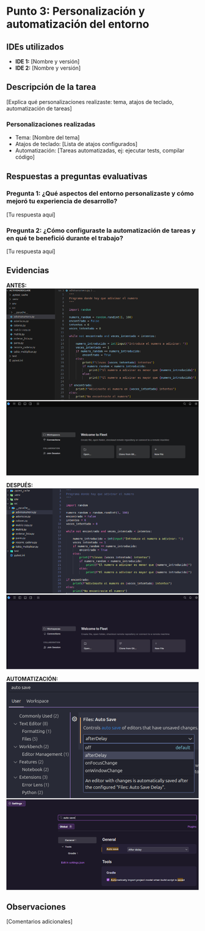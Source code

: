 # Punto 3: Personalización y automatización del entorno

## IDEs utilizados
- **IDE 1:** [Nombre y versión]
- **IDE 2:** [Nombre y versión]

## Descripción de la tarea
[Explica qué personalizaciones realizaste: tema, atajos de teclado, automatización de tareas]

### Personalizaciones realizadas
- Tema: [Nombre del tema]
- Atajos de teclado: [Lista de atajos configurados]
- Automatización: [Tareas automatizadas, ej: ejecutar tests, compilar código]

## Respuestas a preguntas evaluativas

### Pregunta 1: ¿Qué aspectos del entorno personalizaste y cómo mejoró tu experiencia de desarrollo?
[Tu respuesta aquí]

### Pregunta 2: ¿Cómo configuraste la automatización de tareas y en qué te benefició durante el trabajo?
[Tu respuesta aquí]

## Evidencias
**ANTES:**
![Entorno antes IDE 1](capturas/punto3_ide1_antes.png)
![Entorno antes IDE 2](capturas/punto3_ide2_antes.png)

**DESPUÉS:**
![Entorno después IDE 1](capturas/punto3_ide1_despues.png)
![Entorno después IDE 2](capturas/punto3_ide2_despues.png)

**AUTOMATIZACIÓN:**
![Automatización IDE 1](capturas/punto3_ide1_automatizacion.png)
![Automatización IDE 2](capturas/punto3_ide2_automatizacion.png)

## Observaciones
[Comentarios adicionales]
